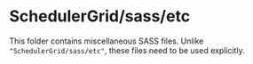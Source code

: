 # SchedulerGrid/sass/etc

This folder contains miscellaneous SASS files. Unlike `"SchedulerGrid/sass/etc"`, these files
need to be used explicitly.
